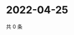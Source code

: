 # 2022-04-25

共 0 条

<!-- BEGIN WEIBO -->
<!-- 最后更新时间 Mon Apr 25 2022 20:33:41 GMT+0800 (China Standard Time) -->

<!-- END WEIBO -->
